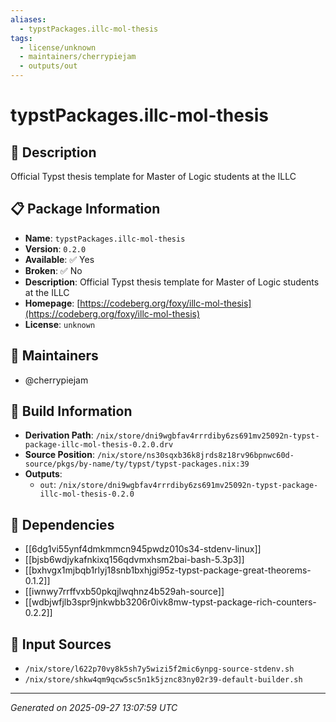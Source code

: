 ```yaml
---
aliases:
  - typstPackages.illc-mol-thesis
tags:
  - license/unknown
  - maintainers/cherrypiejam
  - outputs/out
---
```


# typstPackages.illc-mol-thesis

## 📝 Description

Official Typst thesis template for Master of Logic students at the ILLC

## 📋 Package Information

- **Name**: `typstPackages.illc-mol-thesis`
- **Version**: `0.2.0`
- **Available**: ✅ Yes
- **Broken**: ✅ No
- **Description**: Official Typst thesis template for Master of Logic students at the ILLC
- **Homepage**: [https://codeberg.org/foxy/illc-mol-thesis](https://codeberg.org/foxy/illc-mol-thesis)
- **License**: `unknown`
## 👥 Maintainers

- @cherrypiejam


## 🔧 Build Information

- **Derivation Path**: `/nix/store/dni9wgbfav4rrrdiby6zs691mv25092n-typst-package-illc-mol-thesis-0.2.0.drv`
- **Source Position**: `/nix/store/ns30sqxb36k8jrds8z18rv96bpnwc60d-source/pkgs/by-name/ty/typst/typst-packages.nix:39`
- **Outputs**:
  - `out`:  `/nix/store/dni9wgbfav4rrrdiby6zs691mv25092n-typst-package-illc-mol-thesis-0.2.0`

## 🔗 Dependencies

- [[6dg1vi55ynf4dmkmmcn945pwdz010s34-stdenv-linux]]
- [[bjsb6wdjykafnkixq156qdvmxhsm2bai-bash-5.3p3]]
- [[bxhvgx1mjbqb1rlyj18snb1bxhjgi95z-typst-package-great-theorems-0.1.2]]
- [[iwnwy7rrffvxb50pkqjlwqhnz4b529ah-source]]
- [[wdbjwfjlb3spr9jnkwbb3206r0ivk8mw-typst-package-rich-counters-0.2.2]]

## 📁 Input Sources

- `/nix/store/l622p70vy8k5sh7y5wizi5f2mic6ynpg-source-stdenv.sh`
- `/nix/store/shkw4qm9qcw5sc5n1k5jznc83ny02r39-default-builder.sh`

---
*Generated on 2025-09-27 13:07:59 UTC*
